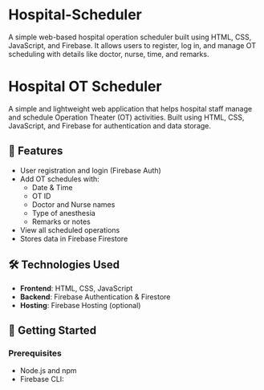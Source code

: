 # Hospital-Scheduler
A simple web-based hospital operation scheduler built using HTML, CSS, JavaScript, and Firebase. It allows users to register, log in, and manage OT scheduling with details like doctor, nurse, time, and remarks.
# Hospital OT Scheduler

A simple and lightweight web application that helps hospital staff manage and schedule Operation Theater (OT) activities. Built using HTML, CSS, JavaScript, and Firebase for authentication and data storage.

## 🔧 Features

- User registration and login (Firebase Auth)
- Add OT schedules with:
  - Date & Time
  - OT ID
  - Doctor and Nurse names
  - Type of anesthesia
  - Remarks or notes
- View all scheduled operations
- Stores data in Firebase Firestore

## 🛠️ Technologies Used

- **Frontend**: HTML, CSS, JavaScript
- **Backend**: Firebase Authentication & Firestore
- **Hosting**: Firebase Hosting (optional)

## 🚀 Getting Started

### Prerequisites
- Node.js and npm
- Firebase CLI:  
